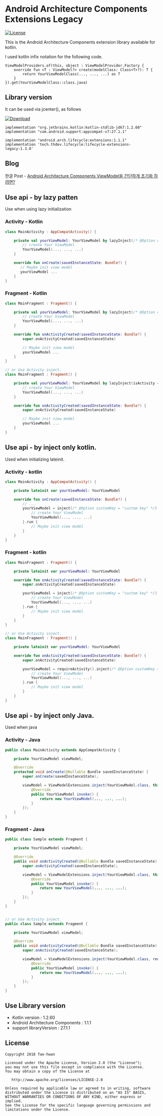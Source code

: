 # Android Architecture Components Extensions Legacy
[![License](https://img.shields.io/hexpm/l/plug.svg)]()


This is the Android Architecture Components extension library available for kotlin.

I used kotlin infix notation for the following code.

```
ViewModelProviders.of(this, object : ViewModelProvider.Factory {
    override fun <T : ViewModel?> create(modelClass: Class<T>?): T {
        return YourViewModelClass(..., ..., ...) as T
    }
}).get(YourViewModelClass::class.java)
```


## Library version

It can be used via jcenter(), as follows

[ ![Download](https://api.bintray.com/packages/taehwandev/thdev.tech/lifecycle-extensions-legacy/images/download.svg?version=1.3.0) ](https://bintray.com/taehwandev/thdev.tech/lifecycle-extensions-legacy/1.3.0/link)

```
implementation "org.jetbrains.kotlin:kotlin-stdlib-jdk7:1.2.60"
implementation "com.android.support:appcompat-v7:27.1.1"

implementation "android.arch.lifecycle:extensions:1.1.1"
implementation 'tech.thdev.lifecycle:lifecycle-extensions-legacy:1.3.0'
```


## Blog

한글 Post - [Android Architecture Components ViewModel을 간단하게 초기화 하려면?](http://thdev.tech/androiddev/2017/07/25/Android-Architecture-Components-ViewModel-Inject.html)



## Use api - by lazy patten

Use when using lazy initialization

### Activity - Kotlin

```kotlin
class MainActivity : AppCompatActivity() {

    private val yourViewModel: YourViewModel by lazyInject(/* @Option customKey = "custom key" */) {
        // create Your ViewModel
        YourViewModel(..., ..., ...)
    }

    override fun onCreate(savedInstanceState: Bundle?) {
       // Maybe init view model
       yourViewModel ...
    }
}
```

### Fragment - Kotlin

```kotlin
class MainFragment : Fragment() {

    private val yourViewModel: YourViewModel by lazyInject(/* @Option customKey = "custom key" */) {
        // create Your ViewModel
        YourViewModel(..., ..., ...)
    }

    override fun onActivityCreated(savedInstanceState: Bundle?) {
        super.onActivityCreated(savedInstanceState)

        // Maybe init view model
        yourViewModel ...
    }
}

// or Use Activity inject.
class MainFragment : Fragment() {

    private val yourViewModel: YourViewModel by lazyInject(isActivity = true /* @Option , customKey = "custom key" */) {
        // create Your ViewModel
        YourViewModel(..., ..., ...)
    }

    override fun onActivityCreated(savedInstanceState: Bundle?) {
        super.onActivityCreated(savedInstanceState)

        // Maybe init view model
        yourViewModel ...
    }
}
```


## Use api - by inject only kotlin.

Used when initializing lateinit.

### Activity - kotlin

```kotlin
class MainActivity : AppCompatActivity() {

    private lateinit var yourViewModel: YourViewModel

    override fun onCreate(savedInstanceState: Bundle?) {
        // ...
        yourViewModel = inject(/* @Option customKey = "custom key" */) {
            // create Your ViewModel
            YourViewModel(..., ..., ...)
        }.run {
            // Maybe init view model
        }
    }
}
```

### Fragment - kotlin

```kotlin
class MainFragment : Fragment() {

    private lateinit var yourViewModel: YourViewModel

    override fun onActivityCreated(savedInstanceState: Bundle?) {
        super.onActivityCreated(savedInstanceState)

        yourViewModel = inject(/* @Option customKey = "custom key" */) {
            // create Your ViewModel
            YourViewModel(..., ..., ...)
        }.run {
            // Maybe init view model
        }
    }
}

// or Use Activity inject.
class MainFragment : Fragment() {

    private lateinit var yourViewModel: YourViewModel

    override fun onActivityCreated(savedInstanceState: Bundle?) {
        super.onActivityCreated(savedInstanceState)

        yourViewModel = requireActivity().inject(/* @Option customKey = "custom key" */) {
            // create Your ViewModel
            YourViewModel(..., ..., ...)
        }.run {
            // Maybe init view model
        }
    }
}
```

## Use api - by inject only Java.

Used when java

### Activity - Java

```java
public class MainActivity extends AppCompatActivity {

    private YourViewModel viewModel;

    @Override
    protected void onCreate(@Nullable Bundle savedInstanceState) {
        super.onCreate(savedInstanceState);

        viewModel = ViewModelExtensions.inject(YourViewModel.class, this /*, @Option "custom key" */, new Function0<YourViewModel>() {
            @Override
            public YourViewModel invoke() {
                return new YourViewModel(..., ..., ...);
            }
        });
    }
}
```

### Fragment - Java

```java
public class Sample extends Fragment {

    private YourViewModel viewModel;

    @Override
    public void onActivityCreated(@Nullable Bundle savedInstanceState) {
        super.onActivityCreated(savedInstanceState);

        viewModel = ViewModelExtensions.inject(YourViewModel.class, this /*, @Option "custom key" */, new Function0<YourViewModel>() {
            @Override
            public YourViewModel invoke() {
                return new YourViewModel(..., ..., ...);
            }
        });
    }
}


// or Use Activity inject.
public class Sample extends Fragment {

    private YourViewModel viewModel;

    @Override
    public void onActivityCreated(@Nullable Bundle savedInstanceState) {
        super.onActivityCreated(savedInstanceState);

        viewModel = ViewModelExtensions.inject(YourViewModel.class, requireActivity() /*, @Option "custom key" */, new Function0<YourViewModel>() {
            @Override
            public YourViewModel invoke() {
                return new YourViewModel(..., ..., ...);
            }
        });
    }
}
```


## Use Library version

- Kotlin version : 1.2.60
- Android Architecture Components : 1.1.1
- support libraryVersion : 27.1.1


## License

```
Copyright 2018 Tae-hwan

Licensed under the Apache License, Version 2.0 (the "License");
you may not use this file except in compliance with the License.
You may obtain a copy of the License at

   http://www.apache.org/licenses/LICENSE-2.0

Unless required by applicable law or agreed to in writing, software
distributed under the License is distributed on an "AS IS" BASIS,
WITHOUT WARRANTIES OR CONDITIONS OF ANY KIND, either express or implied.
See the License for the specific language governing permissions and
limitations under the License.
```
